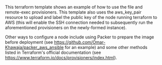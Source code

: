 This terraform template shows an example of how to use the file and
remote-exec provisioners. This template also uses the aws_key_pair resource
to upload and label the public key of the node running terraform to AWS
(this will enable the SSH connection needed to subsequently run the
aforementioned provisioners on the newly-formed instance).

Other ways to configure a node include using Packer to prepare the image
before deployment (see https://github.com/Omar-Khawaja/packer_aws_ansible
for an example) and some other methods listed in Terraform's official
documentation (see https://www.terraform.io/docs/provisioners/index.html).

